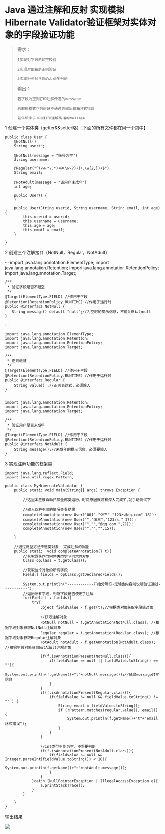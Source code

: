 ﻿# Java 通过注解和反射 实现模拟 Hibernate Validator验证框架对实体对象的字段验证功能

> 需求：
> 
>     1实现对字段的非空校验
> 
>     2实现对邮箱的正则验证
> 
>     3实现对年龄字段的未成年判断
> 
> 输出：
> 
>     若字段为空则打印注解传递的message
> 
>     若邮箱格式正则验证不通过则输出邮箱格式错误
> 
>     若年龄小于18则打印注解传递的message
> 
>  

1 创建一个实体类（getter&&setter略）【下面的所有文件都在同一个包中】
    
    
    public class User {
        @NotNull()
        String userid;
    
        @NotNull(message = "账号为空")
        String username;
    
        @Regular("^(\w-*\.*)+@(\w-?)+(\.\w{2,})+$")
        String email;
    
        @NotAdult(message = "该用户未成年")
        int age;
    
        public User() {
        }
    
        public User(String userid, String username, String email, int age) {
            this.userid = userid;
            this.username = username;
            this.age = age;
            this.email = email;
        }
    
    }

 

2 创建三个注解接口（NotNull，Regular，NotAdult）
    
···
    import java.lang.annotation.ElementType;
    import java.lang.annotation.Retention;
    import java.lang.annotation.RetentionPolicy;
    import java.lang.annotation.Target;
    
    /**
     * 验证字段是否不是空
     */
    @Target(ElementType.FIELD) //作用于字段
    @Retention(RetentionPolicy.RUNTIME) //作用于运行时
    public @interface NotNull {
       String message() default "null";//为空时的提示信息，不输入默认为null
    }
···
    
    import java.lang.annotation.ElementType;
    import java.lang.annotation.Retention;
    import java.lang.annotation.RetentionPolicy;
    import java.lang.annotation.Target;
    
    /**
     * 正则验证
     */
    @Target(ElementType.FIELD) //作用于字段
    @Retention(RetentionPolicy.RUNTIME) //作用于运行时
    public @interface Regular {
        String value() ;//正则表达式，必须输入
    }
    
    
    import java.lang.annotation.Retention;
    import java.lang.annotation.RetentionPolicy;
    import java.lang.annotation.Target;
    
    /**
     * 验证用户是否未成年
     */
    @Target(ElementType.FIELD) //作用于字段
    @Retention(RetentionPolicy.RUNTIME) //作用于运行时
    public @interface NotAdult {
        String message();//未成年的提示信息，必须要输入
    }

3 实现注解功能的框架类
    
    
    import java.lang.reflect.Field;
    import java.util.regex.Pattern;
    
    public class MyHibernateValidator {
        public static void main(String[] args) throws Exception {
    
            //这里本应该自动扫描全部类遍历，时间原因就没有深入完成了,就手动测试下
    
            //输入四种不同的情况查看结果
            completeAnnotation(new User("001","张三","123zs@qq.com",18));
            completeAnnotation(new User("","张三","123zs.",17));
            completeAnnotation(new User("","","@qq.com.",22));
            completeAnnotation(new User("","","",15));
    
        }
    
        //通过泛型方法传递类对象  完成注解的功能
        public static  void completeAnnotation(T t){
            //获取要操作的实体类的字节码文件对象
            Class opClass = t.getClass();
    
            //获取这个对象的所有字段
            Field[] fields = opClass.getDeclaredFields();
    
            System.out.println("------------开始分隔符-无输出内容则说明验证通过-----------");
            //遍历所有字段，判断字段是否使用了注解
            for(Field f : fields){
                try{
                    Object fieldValue = f.get(t);//根据类对象获取字段值对象
    
                    //获取注解对象
                    NotNull notNull = f.getAnnotation(NotNull.class); //根据字段对象获取NotNull注解对象
                    Regular regular = f.getAnnotation(Regular.class); //根据字段对象获取Regular注解对象
                    NotAdult notAdult = f.getAnnotation(NotAdult.class); //根据字段对象获取NotAdult注解对象
    
                    if(f.isAnnotationPresent(NotNull.class)){
                        if(fieldValue == null || fieldValue.toString() == ""){
                            System.out.println(f.getName()+"t"+notNull.message());//通过message打印信息
                        }
                    }
                    if(f.isAnnotationPresent(Regular.class)){
                        if(fieldValue != null && fieldValue.toString() != "" ) {
                            String email = fieldValue.toString();
                            if (!Pattern.matches(regular.value(), email)) {
                                System.out.println(f.getName()+"t"+"email格式错误");
                            }
                        }
                    }
    
                    //int类型不能为空，不需要判断
                    if(f.isAnnotationPresent(NotAdult.class)){
                        if(fieldValue != null && Integer.parseInt(fieldValue.toString()) < 18){
                            System.out.println(f.getName()+"t"+notAdult.message());
                        }
                    }
                }catch (NullPointerException | IllegalAccessException e){
                    e.printStackTrace();
                }
            }
    
        }
    }

 输出结果

![][1]

 

 

[1]: https://img-blog.csdnimg.cn/20200706203836726.jpg?x-oss-process=image/watermark,type_ZmFuZ3poZW5naGVpdGk,shadow_10,text_aHR0cHM6Ly9ibG9nLmNzZG4ubmV0L2Nfb19kX2Vf,size_16,color_FFFFFF,t_70

  
